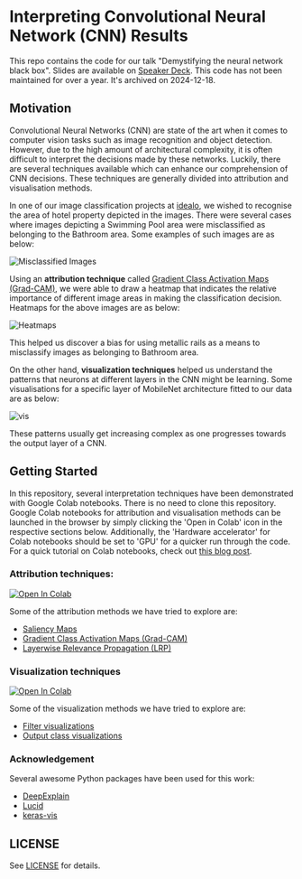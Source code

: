 # Interpreting Convolutional Neural Network (CNN) Results

This repo contains the code for our talk "Demystifying the neural network black box". Slides are available on [Speaker Deck](https://speakerdeck.com/tanujjain/demystifying-the-neural-network-black-box).
This code has not been maintained for over a year. It's archived on 2024-12-18. 

## Motivation

Convolutional Neural Networks (CNN) are state of the art when it comes to computer vision tasks such as image recognition and object detection. However, due to the high amount of architectural complexity, it is often difficult to interpret the decisions made by these networks. Luckily, there are several techniques available which can enhance our comprehension of CNN decisions. These techniques are generally divided into attribution and visualisation methods.

In one of our image classification projects at [idealo](https://www.idealo.de/), we wished to recognise the area of hotel property depicted in the images. There were several cases where images depicting a Swimming Pool area were misclassified as belonging to the Bathroom area. Some examples of such images are as below:

![Misclassified Images](_readme_figures/pool_examples.png)

Using an **attribution technique** called [Gradient Class Activation Maps (Grad-CAM)](https://arxiv.org/pdf/1610.02391.pdf), we were able to draw a heatmap that indicates the relative importance of different image areas in making the classification decision. Heatmaps for the above images are as below:

![Heatmaps](_readme_figures/pool_cam.png)

This helped us discover a bias for using metallic rails as a means to misclassify images as belonging to Bathroom area.

On the other hand, **visualization techniques** helped us understand the patterns that neurons at different layers in the CNN might be learning. Some visualisations for a specific layer of MobileNet architecture fitted to our data are as below:

![vis](_readme_figures/vis.png)

These patterns usually get increasing complex as one progresses towards the output layer of a CNN.


## Getting Started

In this repository, several interpretation techniques have been demonstrated with Google Colab notebooks. There is no need to clone this repository. Google Colab notebooks for attribution and visualisation methods can be launched in the browser by simply clicking the 'Open in Colab' icon in the respective sections below. Additionally, the 'Hardware accelerator' for Colab notebooks should be set to 'GPU' for a quicker run through the code. For a quick tutorial on Colab notebooks, check out [this blog post](https://medium.com/deep-learning-turkey/google-colab-free-gpu-tutorial-e113627b9f5d).


### Attribution techniques:
[![Open In Colab](https://colab.research.google.com/assets/colab-badge.svg)](https://colab.research.google.com/github/idealo/cnn-exposed/blob/master/notebooks/Attribution.ipynb)

Some of the attribution methods we have tried to explore are:
- [Saliency Maps](https://arxiv.org/pdf/1312.6034v2.pdf)
- [Gradient Class Activation Maps (Grad-CAM)](https://arxiv.org/pdf/1610.02391.pdf)
- [Layerwise Relevance Propagation (LRP)](https://journals.plos.org/plosone/article?id=10.1371/journal.pone.0130140)

### Visualization techniques
[![Open In Colab](https://colab.research.google.com/assets/colab-badge.svg)](https://colab.research.google.com/github/idealo/cnn-exposed/blob/master/notebooks/Visualization.ipynb)

Some of the visualization methods we have tried to explore are:
- [Filter visualizations](https://distill.pub/2017/feature-visualization/)
- [Output class visualizations](https://distill.pub/2017/feature-visualization/)


### Acknowledgement

Several awesome Python packages have been used for this work:
- [DeepExplain](https://github.com/marcoancona/DeepExplain#egg=deepexplain)
- [Lucid](https://github.com/tensorflow/lucid)
- [keras-vis](https://github.com/raghakot/keras-vis)

## LICENSE

See [LICENSE](LICENSE) for details.

